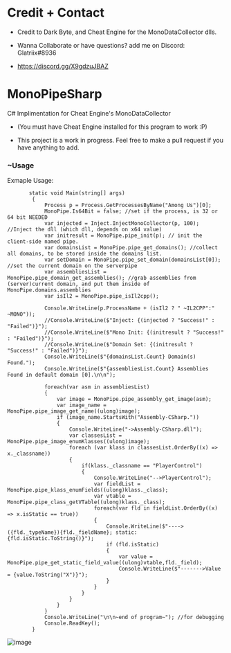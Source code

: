 <h1>Credit + Contact</h1>

- Credit to Dark Byte, and Cheat Engine for the MonoDataCollector dlls.

- Wanna Collaborate or have questions? add me on Discord: Glatriix#8936
- https://discord.gg/X9gdzuJBAZ

# MonoPipeSharp
C# Implimentation for Cheat Engine's MonoDataCollector

- (You must have Cheat Engine installed for this program to work :P)

- This project is a work in progress. Feel free to make a pull request if you have anything to add.
<h3>~Usage</h3>


Exmaple Usage:
```
       static void Main(string[] args)
        {
            Process p = Process.GetProcessesByName("Among Us")[0];
            MonoPipe.Is64Bit = false; //set if the process, is 32 or 64 bit NEEDED
            var injected = Inject.InjectMonoCollector(p, 100); //Inject the dll (which dll, depends on x64 value)
            var initresult = MonoPipe.pipe_init(p); // init the client-side named pipe.
            var domainsList = MonoPipe.pipe_get_domains(); //collect all domains, to be stored inside the domains list.
            var setDomain = MonoPipe.pipe_set_domain(domainsList[0]); //set the current domain on the serverpipe
            var assembliesList = MonoPipe.pipe_domain_get_assemblies(); //grab assemblies from (server)current domain, and put them inside of MonoPipe.domains.assemblies
            var isIl2 = MonoPipe.pipe_isIl2cpp();

            Console.WriteLine(p.ProcessName + (isIl2 ? " ~IL2CPP":" ~MONO"));
            //Console.WriteLine($"Inject: {(injected ? "Success!" : "Failed")}");
            //Console.WriteLine($"Mono Init: {(initresult ? "Success!" : "Failed")}");
            //Console.WriteLine($"Domain Set: {(initresult ? "Success!" : "Failed")}");
            Console.WriteLine($"{domainsList.Count} Domain(s) Found.");
            Console.WriteLine($"{assembliesList.Count} Assemblies Found in default domain [0].\n\n");

            foreach(var asm in assembliesList)
            {
                var image = MonoPipe.pipe_assembly_get_image(asm);
                var image_name = MonoPipe.pipe_image_get_name((ulong)image);
                if (image_name.StartsWith("Assembly-CSharp."))
                {
                    Console.WriteLine("->Assembly-CSharp.dll");
                    var classesList = MonoPipe.pipe_image_enumKlasses((ulong)image);
                    foreach (var klass in classesList.OrderBy((x) => x._classname))
                    {
                        if(klass._classname == "PlayerControl")
                        {
                            Console.WriteLine("-->PlayerControl");
                            var fieldList = MonoPipe.pipe_klass_enumFields((ulong)klass._class);
                            var vtable = MonoPipe.pipe_class_getVTable((ulong)klass._class);
                            foreach(var fld in fieldList.OrderBy((x) => x.isStatic == true))
                            {
                                Console.WriteLine($"---->({fld._typeName}){fld._fieldName}; static: {fld.isStatic.ToString()}");
                                if (fld.isStatic)
                                {
                                    var value = MonoPipe.pipe_get_static_field_value((ulong)vtable,fld._field);
                                    Console.WriteLine($"------->Value = {value.ToString("X")}");
                                }
                            }
                        }
                    }
                }
            }
            Console.WriteLine("\n\n~end of program~"); //for debugging
            Console.ReadKey();
        }
```

![image](https://user-images.githubusercontent.com/73367967/184759737-14fa7b5d-82f1-48b1-873d-96a6f97a31e6.png)

